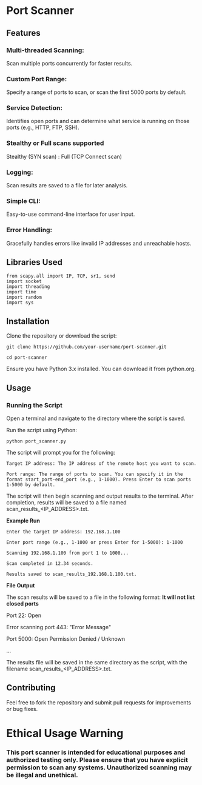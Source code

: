 # Port Scanner

## Features

### Multi-threaded Scanning: 
Scan multiple ports concurrently for faster results.

### Custom Port Range: 
Specify a range of ports to scan, or scan the first 5000 ports by default.

### Service Detection: 
Identifies open ports and can determine what service is running on those ports (e.g., HTTP, FTP, SSH).

### Stealthy or Full scans supported
Stealthy (SYN scan) : Full (TCP Connect scan)

### Logging:
Scan results are saved to a file for later analysis.

### Simple CLI:
Easy-to-use command-line interface for user input.

### Error Handling: 
Gracefully handles errors like invalid IP addresses and unreachable hosts.

## Libraries Used
```
from scapy.all import IP, TCP, sr1, send
import socket
import threading
import time
import random
import sys
```
## Installation

Clone the repository or download the script:


```git clone https://github.com/your-username/port-scanner.git```

```cd port-scanner```


Ensure you have Python 3.x installed. You can download it from python.org.

## Usage

### Running the Script
Open a terminal and navigate to the directory where the script is saved.

Run the script using Python:

```python port_scanner.py```

The script will prompt you for the following:
```
Target IP address: The IP address of the remote host you want to scan.

Port range: The range of ports to scan. You can specify it in the format start_port-end_port (e.g., 1-1000). Press Enter to scan ports 1-5000 by default.
```
The script will then begin scanning and output results to the terminal. After completion, results will be saved to a file named scan_results_<IP_ADDRESS>.txt.

**Example Run**
```
Enter the target IP address: 192.168.1.100

Enter port range (e.g., 1-1000 or press Enter for 1-5000): 1-1000

Scanning 192.168.1.100 from port 1 to 1000...

Scan completed in 12.34 seconds.

Results saved to scan_results_192.168.1.100.txt.
```

**File Output**

The scan results will be saved to a file in the following format: **It will not list closed ports**

Port 22: Open

Error scanning port 443: "Error Message"

Port 5000: Open Permission Denied / Unknown

...

The results file will be saved in the same directory as the script, with the filename scan_results_<IP_ADDRESS>.txt.

## Contributing

Feel free to fork the repository and submit pull requests for improvements or bug fixes.


# Ethical Usage Warning

### This port scanner is intended for educational purposes and authorized testing only. Please ensure that you have explicit permission to scan any systems. Unauthorized scanning may be illegal and unethical.

